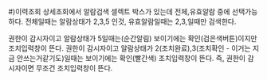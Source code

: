 #)이력조회
상세조회에서 알람검색 셀렉트 박스가 있는데 전체,유효알람 중에 선택가능하다.
전체일때는 알람상태가 2,3,5 인것, 유효알람일때는 2,3,일때만 검색한다.

권한이 감시자이고 알람상태가 5일때는(순간알림) 보이기에는 확인(검은색버튼)이지만 조치입력창이 뜬다.
권한이 감시자이고 알람상태가 2(조치완료),3(조치확인 - 이거는 지금 안쓰는거같기도)일때는 보이기에는 확인(빨간색) 조치입력창이 뜬다.
즉, 권한이 감시자이면 무조건 조치입력창이 뜬다.

```
```

